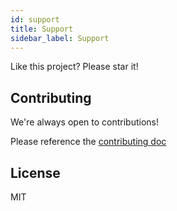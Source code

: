 ```yaml
---
id: support
title: Support
sidebar_label: Support
---
```


Like this project? Please star it! 

## Contributing

We're always open to contributions!

Please reference the [contributing doc](https://github.com/JKHeadley/rest-hapi/blob/master/CONTRIBUTING.md)

## License
MIT